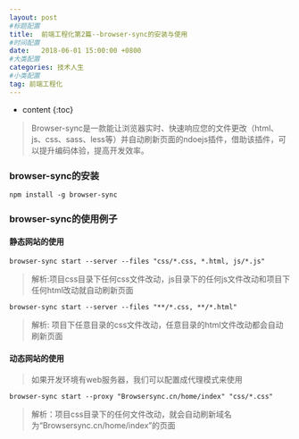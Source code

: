 ```yaml
---
layout: post
#标题配置
title:  前端工程化第2篇--browser-sync的安装与使用
#时间配置
date:   2018-06-01 15:00:00 +0800
#大类配置
categories: 技术人生
#小类配置
tag: 前端工程化
---
```


* content
{:toc}


> Browser-sync是一款能让浏览器实时、快速响应您的文件更改（html、js、css、sass、less等）并自动刷新页面的ndoejs插件，借助该插件，可以提升编码体验，提高开发效率。

### browser-sync的安装
~~~
npm install -g browser-sync
~~~

### browser-sync的使用例子
#### 静态网站的使用
~~~
browser-sync start --server --files "css/*.css, *.html, js/*.js"
~~~
>解析:项目css目录下任何css文件改动，js目录下的任何js文件改动和项目下任何html改动就自动刷新页面  

~~~
browser-sync start --server --files "**/*.css, **/*.html"
~~~

>解析: 项目下任意目录的css文件改动，任意目录的html文件改动都会自动刷新页面  

#### 动态网站的使用  
>如果开发环境有web服务器，我们可以配置成代理模式来使用  

~~~
browser-sync start --proxy "Browsersync.cn/home/index" "css/*.css"
~~~

>解析：项目css目录下的任何文件改动，就会自动刷新域名为“Browsersync.cn/home/index”的页面
